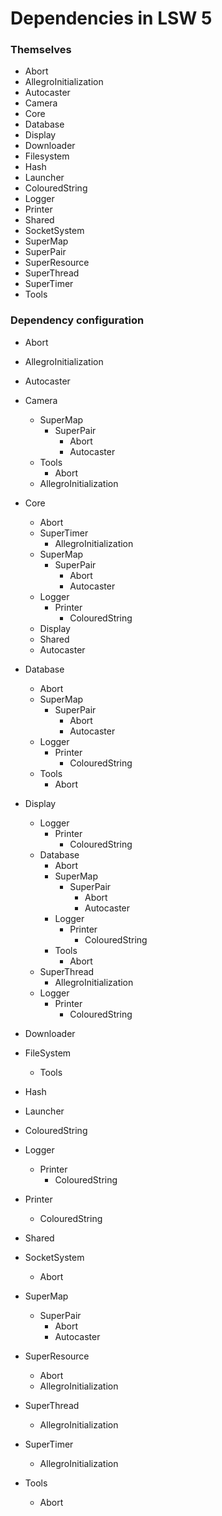 # Dependencies in LSW 5

### Themselves

* Abort
* AllegroInitialization
* Autocaster
* Camera
* Core
* Database
* Display
* Downloader
* Filesystem
* Hash
* Launcher
* ColouredString
* Logger
* Printer
* Shared
* SocketSystem
* SuperMap
* SuperPair
* SuperResource
* SuperThread
* SuperTimer
* Tools


### Dependency configuration

* Abort

* AllegroInitialization

* Autocaster
 
* Camera
  * SuperMap
    * SuperPair
      * Abort
      * Autocaster
  * Tools
    * Abort
  * AllegroInitialization

* Core
  * Abort
  * SuperTimer
    * AllegroInitialization
  * SuperMap
    * SuperPair
      * Abort
      * Autocaster
  * Logger
    * Printer
      * ColouredString
  * Display
  * Shared
  * Autocaster
  
* Database
  * Abort
  * SuperMap
    * SuperPair
      * Abort
      * Autocaster
  * Logger
    * Printer
      * ColouredString
  * Tools
    * Abort

* Display
  * Logger
    * Printer
      * ColouredString
  * Database
    * Abort
    * SuperMap
      * SuperPair
        * Abort
        * Autocaster
    * Logger
      * Printer
        * ColouredString
    * Tools
      * Abort
  * SuperThread
    * AllegroInitialization
  * Logger
    * Printer
      * ColouredString
  
* Downloader

* FileSystem
  * Tools
  
* Hash

* Launcher

* ColouredString

* Logger
  * Printer
    * ColouredString
    
* Printer
  * ColouredString

* Shared

* SocketSystem
  * Abort

* SuperMap
  * SuperPair
    * Abort
    * Autocaster

* SuperResource
  * Abort
  * AllegroInitialization
  
* SuperThread
  * AllegroInitialization

* SuperTimer
  * AllegroInitialization
  
* Tools
  * Abort